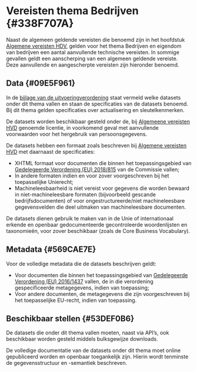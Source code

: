 # Vereisten thema Bedrijven {#338F707A}

Naast de algemeen geldende vereisten die benoemd zijn in het hoofdstuk <a href='#207C051B'>Algemene vereisten HDV</a>, gelden voor het thema Bedrijven en eigendom van bedrijven een aantal aanvullende technische vereisten. In sommige gevallen geldt een aanscherping van een algemeen geldende vereiste. Deze aanvullende en aangescherpte vereisten zijn hieronder benoemd.<br/>

## Data {#09E5F961}

In de <a href='https://eur-lex.europa.eu/legal-content/NL/TXT/HTML/?uri=CELEX:32023R0138#d1e32-48-1' target='_blank'>bijlage van de uitvoeringverordening</a> staat vermeld welke datasets onder dit thema vallen en staan de specificaties van de datasets benoemd. Bij dit thema gelden specificaties over actualisering en sleutelkenmerken.<br/>

De datasets worden beschikbaar gesteld onder de, bij <a href='#0A0CAE2E'>Algemeene vereisten HVD</a> genoemde licentie, in voorkomend geval met aanvullende voorwaarden voor het hergebruik van persoonsgegevens.<br/>

De datasets hebben een formaat zoals beschreven bij <a href='#120E3368'>Algemene vereisten HVD</a> met daarnaast de specificaties: <br/>
<ul><li>XHTML formaat voor documenten die binnen het toepassingsgebied van <a href='https://eur-lex.europa.eu/legal-content/NL/TXT/HTML/?uri=CELEX:32019R0815' target='_blank'>Gedelegeerde Verordening (EU) 2018/815</a> van de Commissie vallen;</li>
<li>In andere formaten indien en voor zover voorgeschreven bij het toepasselijke Unierecht;</li>
<li>Machineleesbaarheid is niet vereist voor gegevens die worden bewaard in niet-machineleesbare formaten (bijvoorbeeld gescande bedrijfsdocumenten) of voor ongestructureerde/niet machineleesbare gegevensvelden die deel uitmaken van machineleesbare documenten.</li>
</ul>

De datasets dienen gebruik te maken van in de Unie of internationaal erkende en openbaar gedocumenteerde gecontroleerde woordenlijsten en taxonomieën, voor zover beschikbaar (zoals de Core Business Vocabulary).

## Metadata {#569CAE7E}

Voor de volledige metadata die de datasets beschrijven geldt:<br/>
<ul><li>Voor documenten die binnen het toepassingsgebied van <a href='https://eur-lex.europa.eu/legal-content/NL/TXT/HTML/?uri=CELEX:32016R1437' target='_blank'>Gedelegeerde Verordening (EU) 2016/1437</a> vallen, de in die verordening gespecificeerde metagegevens, indien van toepassing;</li>
<li>Voor andere documenten, de metagegevens die zijn voorgeschreven bij het toepasselijke EU-recht, indien van toepassing. </li>
</ul>

## Beschikbaar stellen {#53DEF0B6}

De datasets die onder dit thema vallen moeten, naast via API’s, ook beschikbaar worden gesteld middels bulksgewijze downloads.<br/>

De volledige documentatie van de datasets onder dit thema moet online gepubliceerd worden en openbaar toegankelijk zijn. Hierin wordt tenminste de gegevensstructuur en -semantiek beschreven.

